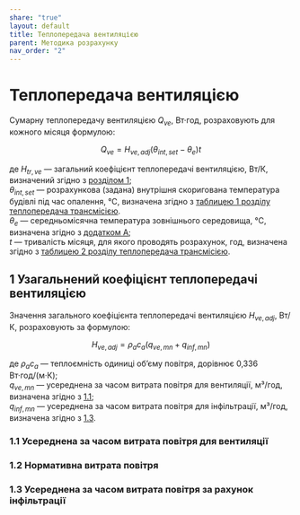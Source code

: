 ```yaml
---
share: "true"
layout: default
title: Теплопередача вентиляцією
parent: Методика розрахунку
nav_order: "2"
---
```



# Теплопередача вентиляцією

Сумарну теплопередачу вентиляцією $Q_{ve}$, Вт·год, розраховують для кожного місяця формулою:

$$Q_{ve}=H_{ve,adj}(θ_{int,set}-θ_e)t\tag{1}$$

де $H_{tr,ve}$ — загальний коефіцієнт теплопередачі вентиляцією, Вт/К, визначений згідно з [розділом 1](ventilation.md#1-узагальнений-коефіцієнт-теплопередачі-вентиляцією);  
$θ_{int,set}$ — розрахункова (задана) внутрішня скоригована температура будівлі під час опалення, ℃, визначена згідно з [таблицею 1 розділу теплопередача трансмісією](./transmission.md#1-значення-скоригованої-температури).  
$θ_e$ — середньомісячна температура зовнішнього середовища, ℃, визначена згідно з [додатком A](../appendixes/appendix-a.md);  
$t$ — тривалість місяця, для якого проводять розрахунок, год, визначена згідно з [таблицею 2 розділу теплопередача трансмісією](./transmission.md#2-щомісячна-тривалість-часових-інтервалів).

## 1 Узагальнений коефіцієнт теплопередачі вентиляцією

Значення загального коефіцієнта теплопередачі вентиляцією $H_{ve,adj}$, Вт/К, розраховують за формулою:

$$H_{ve,adj}=\rho_a c_a(q_{ve,mn}+q_{inf,mn})\tag{2}$$

де $\rho_ac_a$ — теплоємність одиниці обʼєму повітря, дорівнює 0,336 Вт·год/(м·К);  
$q_{ve,mn}$ — усереднена за часом витрата повітря для вентиляції, м³/год, визначена згідно з [1.1](ventilation.md#11-усереднена-за-часом-витрата-повітря-для-вентиляції);  
$q_{inf,mn}$ — усереднена за часом витрата повітря для інфільтрації, м³/год, визначена згідно з [1.3](ventilation.md#13-усереднена-за-часом-витрата-повітря-за-рахунок-інфільтрації).

### 1.1 Усереднена за часом витрата повітря для вентиляції

### 1.2 Нормативна витрата повітря

### 1.3 Усереднена за часом витрата повітря за рахунок інфільтрації
